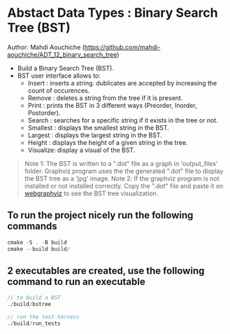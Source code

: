 # Abstact Data Types : Binary Search Tree (BST)

Author: Mahdi Aouchiche (<https://github.com/mahdi-aouchiche/ADT_12_binary_search_tree>)

* Build a Binary Search Tree (BST).
* BST user interface allows to:
  * Insert   : inserts a string. dublicates are accepted by increasing the count of occurences.
  * Remove   : deletes a string from the tree if it is present.
  * Print    : prints the BST in 3 different ways (Preorder, Inorder, Postorder).
  * Search   : searches for a specific string if it exists in the tree or not.
  * Smallest : displays the smallest string in the BST.
  * Largest  : displays the largest string in the BST.
  * Height   : displays the height of a given string in the tree.
  * Visualize: display a visual of the BST.

> Note 1: The BST is written to a ".dot" file as a graph in 'output_files' folder. Graphviz program uses the the generated ".dot" file to display the BST tree as a 'jpg' image.
> Note 2: If the graphviz program is not installed or not installed correctly. Copy the ".dot" file and paste it on [webgraphviz][graphviz] to see the BST tree visualization.

## To run the project nicely run the following commands

```c++
cmake -S . -B build
cmake --build build/ 
```

## 2 executables are created, use the following command to run an executable

```c++
// to build a BST
./build/bstree

// run the test harness
./build/run_tests
```

[graphviz]: http://www.webgraphviz.com/
